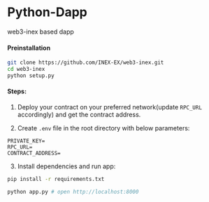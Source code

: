 # Python-Dapp

web3-inex based dapp

#### Preinstallation

```bash
git clone https://github.com/INEX-EX/web3-inex.git
cd web3-inex
python setup.py
```

#### Steps:

1. Deploy your contract on your preferred network(update `RPC_URL` accordingly) and get the contract address.

2. Create `.env` file in the root directory with below parameters:

```
PRIVATE_KEY=
RPC_URL=
CONTRACT_ADDRESS=
```

3. Install dependencies and run app:

```bash
pip install -r requirements.txt

python app.py # open http://localhost:8000

```
